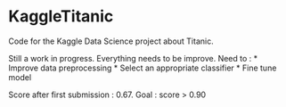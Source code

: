 # KaggleTitanic
 Code for the Kaggle Data Science project about Titanic.
 
 Still a work in progress. Everything needs to be improve. 
 Need to :
    * Improve data preprocessing
    * Select an appropriate classifier
    * Fine tune model
    
Score after first submission : 0.67.
Goal : score > 0.90